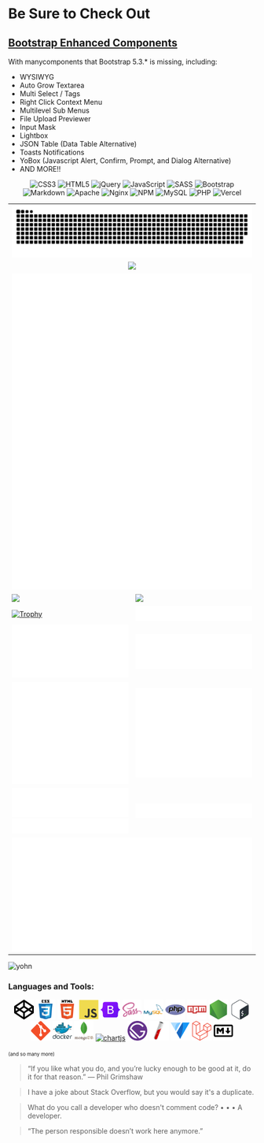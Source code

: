 # Be Sure to Check Out
## [Bootstrap Enhanced Components](https://github.com/Yohn/Bootstrap-Enhanced-Components)
With manycomponents that Bootstrap 5.3.* is missing, including:
 - WYSIWYG
 - Auto Grow Textarea
 - Multi Select / Tags
 - Right Click Context Menu
 - Multilevel Sub Menus
 - File Upload Previewer
 - Input Mask
 - Lightbox
 - JSON Table (Data Table Alternative)
 - Toasts Notifications
 - YoBox (Javascript Alert, Confirm, Prompt, and Dialog Alternative)
 - AND MORE!!
   
<p align="center">
	<img src="https://img.shields.io/badge/css3-%231572B6.svg?style=for-the-badge&amp;logo=css&amp;logoColor=white" alt="CSS3"> 
	<img src="https://img.shields.io/badge/html5-%23E34F26.svg?style=for-the-badge&amp;logo=html5&amp;logoColor=white" alt="HTML5"> 
	<img src="https://img.shields.io/badge/jquery-%230769AD.svg?style=for-the-badge&amp;logo=jquery&amp;logoColor=white" alt="jQuery"> 
	<img src="https://img.shields.io/badge/javascript-%23323330.svg?style=for-the-badge&amp;logo=javascript&amp;logoColor=%23F7DF1E" alt="JavaScript"> 
	<img src="https://img.shields.io/badge/SASS-hotpink.svg?style=for-the-badge&amp;logo=SASS&amp;logoColor=white" alt="SASS"> 
	<img src="https://img.shields.io/badge/bootstrap-%23563D7C.svg?style=for-the-badge&amp;logo=bootstrap&amp;logoColor=white" alt="Bootstrap"> 
	<img src="https://img.shields.io/badge/markdown-%23000000.svg?style=for-the-badge&amp;logo=markdown&amp;logoColor=white" alt="Markdown">
	<img src="https://img.shields.io/badge/apache-%23D42029.svg?style=for-the-badge&amp;logo=apache&amp;logoColor=white" alt="Apache"> 
	<img src="https://img.shields.io/badge/nginx-%23009639.svg?style=for-the-badge&amp;logo=nginx&amp;logoColor=white" alt="Nginx"> 
	<img src="https://img.shields.io/badge/NPM-%23000000.svg?style=for-the-badge&amp;logo=npm&amp;logoColor=white" alt="NPM"> 
	<img src="https://img.shields.io/badge/mysql-%2300f.svg?style=for-the-badge&amp;logo=mysql&amp;logoColor=white" alt="MySQL"> 
	<img src="https://img.shields.io/badge/php-%23777BB4.svg?style=for-the-badge&amp;logo=php&amp;logoColor=white" alt="PHP"> 
	<img src="https://img.shields.io/badge/vercel-%23000000.svg?style=for-the-badge&amp;logo=vercel&amp;logoColor=white" alt="Vercel"> 
</p>

<table>
	<tr>
		<td colspan="2" align="center">
			<picture>
				<source media="(prefers-color-scheme: dark)" srcset="https://raw.githubusercontent.com/CharlesChiuGit/CharlesChiuGit/output/github-contribution-grid-snake-dark.svg">
				<source media="(prefers-color-scheme: light)" srcset="https://raw.githubusercontent.com/CharlesChiuGit/CharlesChiuGit/output/github-contribution-grid-snake.svg">
				<img alt="github contribution grid snake animation" src="https://raw.githubusercontent.com/platane/platane/output/github-contribution-grid-snake.svg">
			</picture>
		</td>
	</tr>
  <tr>
    <td colspan="2" align="center">
    <!--<img src="https://activity-graph.herokuapp.com/graph?username=Yohn&theme=react-dark&hide_border=true&area=true">-->
    	<a href="https://github.com/piyushsuthar/github-readme-quotes" title="Readme Quotes"><img src="https://quotes-github-readme.vercel.app/api?type=vertical&theme=dracula"></a>
		</td>
	</tr>
  <tr>
    <td colspan="2" align="center"><img src="github-metrics.svg"></td>
	</tr>
  <!--<tr>
    <td align="center" width="50%">
      <a href="https://github.com/johannchopin/stackoverflow-readme-profile">
        <img src="https://stackoverflow-readme-profile.johannchopin.fr/profile/1441372?theme=dark&website=true&location=true" alt="user:1441372's SO profile">
      </a>
    </td>
    <td align="center" width="50%"><img src="https://readme-jokes.vercel.app/api?hideborder&theme=gotham" alt="Jokes Card" /></td>
  </tr>-->
  <tr>
    <td>
      <a href="https://git.io/streak-stats">
       <img src="https://github-readme-streak-stats.herokuapp.com?user=Yohn&theme=github-dark-blue&hide_border=true&stroke=4b8dda&ring=ff6723&fire=ffb02e&currStreakNum=dd5018&dates=a74816&sideLabels=4b8dda&sideNums=ff6723&currStreakLabel=4b8dda">
      </a>
    </td>
    <td>
      <a href="https://github.com/anuraghazra/github-readme-stats">
        <img src="https://github-readme-stats.vercel.app/api?username=Yohn&show_icons=true&theme=github_dark&count_private=true&hide_border=true&layout=compact&include_all_commits=true&custom_title=Yohn%27s%20GitHub%20Stats">
      </a>
    </td>
  </tr>
  <tr>
    <td>
      <a href="https://github.com/ryo-ma/github-profile-trophy">
        <img src="https://github-profile-trophy.vercel.app/?username=Yohn&margin-w=15&margin-h=15&theme=darkhub&column=4&text_color=ff6723&no-frame=true" alt="Trophy">
      </a>
    </td>
    <td>
      <a href="https://github.com/lowlighter/metrics">
        <img src="https://github.com/Yohn/Yohn/raw/main/metrics/plugin.achievements.compact.svg">
      </a>
    </td>
  </tr>
		 <tr><td>
      <a href="https://github.com/lowlighter/metrics">
       <img src="https://raw.githubusercontent.com/Yohn/Yohn/main/metrics/plugin.half-year-isocalendar.svg">
      </a>
   </td>
   <td>
      <img src="https://raw.githubusercontent.com/Yohn/Yohn/refs/heads/main/metrics/plugin.followup.user.svg">
			</td></tr>
			<tr><td>
      <a href="https://github.com/lowlighter/metrics"><img src="https://raw.githubusercontent.com/Yohn/Yohn/main/metrics/plugin.stars.svg"></a>
      </td><td>
      <a href="https://github.com/lowlighter/metrics"><img src="https://raw.githubusercontent.com/Yohn/Yohn/main/metrics/plugin.default.example.svg"></a>
      </a>
    </td>
  </tr>
<tr>
    <td align="center" width="50%">
      <a href="https://github.com/lowlighter/metrics"><img src="https://raw.githubusercontent.com/Yohn/Yohn/main/contributions.svg"></a>
      <a href="https://github.com/lowlighter/metrics"><img src="https://raw.githubusercontent.com/Yohn/Yohn/refs/heads/main/metrics/plugin.fortune.svg"></a>
    </td>
    <td align="center"><a href="https://github.com/lowlighter/metrics"><img src="https://raw.githubusercontent.com/Yohn/Yohn/main/metrics/plugin.horoscope.svg"></a></td>
  </tr>
  <tr>
    <td colspan="2" align="center">
      <a href="https://github.com/lowlighter/metrics"><img src="https://raw.githubusercontent.com/Yohn/Yohn/refs/heads/main/metrics/plugin.screenshot.comic.svg"></a>
    </td>
  </tr>
</table>

<!--*Yohn/Yohn** is a ✨ _special_ ✨ repository because its `README.md` (this file) appears on your github_dar]

Here are some ideas to get you started:

- 🔭 I’m currently working on ...
- 🌱 I’m currently learning ...
- 👯 I’m looking to collaborate on ...
- 🤔 I’m looking for help with ...
- 💬 Ask me about ...
- 📫 How to reach me: ...
- 😄 Pronouns: ...
- ⚡ Fun fact: ...
-->

<p align="left"> <img src="https://komarev.com/ghpvc/?username=yohn&label=Profile%20views&color=0e75b6&style=flat" alt="yohn" /> </p>

<h3 align="left">Languages and Tools:</h3>
<p align="center"> 
	<a href="https://codepen.io/Yohn" target="_blank" rel="noreferrer"><img src="https://raw.githubusercontent.com/devicons/devicon/master/icons/codepen/codepen-original.svg"alt="Codepen"  width="40" height="40"></a> 
	<a href="https://www.w3schools.com/css/" target="_blank" rel="noreferrer"><img src="https://raw.githubusercontent.com/devicons/devicon/master/icons/css3/css3-original-wordmark.svg" alt="css3" width="40" height="40" loading="lazy"></a> 
	<a href="https://www.w3.org/html/" target="_blank" rel="noreferrer"><img src="https://raw.githubusercontent.com/devicons/devicon/master/icons/html5/html5-original-wordmark.svg" alt="html5" width="40" height="40" loading="lazy"></a> 
	<a href="https://developer.mozilla.org/en-US/docs/Web/JavaScript" target="_blank" rel="noreferrer"><img src="https://raw.githubusercontent.com/devicons/devicon/master/icons/javascript/javascript-original.svg" alt="javascript" width="40" height="40" loading="lazy"></a> 
	<a href="https://getbootstrap.com" target="_blank" rel="noreferrer"><img src="https://raw.githubusercontent.com/devicons/devicon/master/icons/bootstrap/bootstrap-original.svg" alt="bootstrap" width="40" height="40" loading="lazy"></a> 
	<a href="https://sass-lang.com" target="_blank" rel="noreferrer"><img src="https://raw.githubusercontent.com/devicons/devicon/master/icons/sass/sass-original.svg" alt="sass" width="40" height="40" loading="lazy"></a> 
	<a href="https://www.mysql.com/" target="_blank" rel="noreferrer"><img src="https://raw.githubusercontent.com/devicons/devicon/master/icons/mysql/mysql-original-wordmark.svg" alt="mysql" width="40" height="40" loading="lazy"></a> 
	<a href="https://www.php.net" target="_blank" rel="noreferrer"><img src="https://raw.githubusercontent.com/devicons/devicon/master/icons/php/php-original.svg" alt="php" width="40" height="40" loading="lazy"></a> 
	<a href="https://npmjs.com" target="_blank" rel="noreferrer"><img src="https://raw.githubusercontent.com/devicons/devicon/master/icons/npm/npm-original-wordmark.svg"alt="Codepen"  width="40" height="40"></a> 
	<a href="https://nodejs.org/en" target="_blank" rel="noreferrer"><img src="https://raw.githubusercontent.com/devicons/devicon/refs/heads/master/icons/nodejs/nodejs-original.svg"alt="Codepen"  width="40" height="40"></a> 
	<a href="https://www.gnu.org/software/bash/" target="_blank" rel="noreferrer"><img src="https://raw.githubusercontent.com/devicons/devicon/master/icons/bash/bash-original.svg" alt="bash" width="40" height="40" loading="lazy"></a> 
	<a href="https://git-scm.com/" target="_blank" rel="noreferrer"><img src="https://raw.githubusercontent.com/devicons/devicon/master/icons/git/git-original.svg" alt="git" width="40" height="40" loading="lazy"></a> 
	<a href="https://www.docker.com/" target="_blank" rel="noreferrer"><img src="https://raw.githubusercontent.com/devicons/devicon/master/icons/docker/docker-original-wordmark.svg" alt="docker" width="40" height="40" loading="lazy"></a> 
	<a href="https://www.mongodb.com/" target="_blank" rel="noreferrer"><img src="https://raw.githubusercontent.com/devicons/devicon/master/icons/mongodb/mongodb-original-wordmark.svg" alt="mongodb" width="40" height="40" loading="lazy"></a> 
	<a href="https://www.chartjs.org" target="_blank" rel="noreferrer"><img src="https://www.chartjs.org/media/logo-title.svg" alt="chartjs" width="40" height="40" loading="lazy"></a> 
	<a href="https://www.gatsbyjs.com/" target="_blank" rel="noreferrer"><img src="https://raw.githubusercontent.com/devicons/devicon/master/icons/gatsby/gatsby-original.svg" alt="gatsby" width="40" height="40" loading="lazy"></a> 
	<a href="https://jekyllrb.com/" target="_blank" rel="noreferrer"><img src="https://raw.githubusercontent.com/devicons/devicon/master/icons/jekyll/jekyll-original.svg" alt="jekyll" width="40" height="40" loading="lazy"></a> 
	<a href="https://vuetifyjs.com/en/" target="_blank" rel="noreferrer"><img src="https://raw.githubusercontent.com/devicons/devicon/master/icons/vuetify/vuetify-original.svg" alt="vuetify" width="40" height="40" loading="lazy"></a> 
	<a href="https://laravel.com/" target="_blank" rel="noreferrer"><img src="https://raw.githubusercontent.com/devicons/devicon/master/icons/laravel/laravel-original.svg" alt="laravel" width="40" height="40" loading="lazy"></a> 
	<a href="https://www.markdownguide.org/" target="_blank" rel="noreferrer"><img src="https://raw.githubusercontent.com/devicons/devicon/refs/heads/master/icons/markdown/markdown-original.svg"alt="Codepen"  width="40" height="40"></a> 
</p>
<span style="font-size:10px;">(and so many more)</span>


> “If you like what you do, and you’re lucky enough to be good at it, do it for that reason.”
— Phil Grimshaw

> I have a joke about Stack Overflow, but you would say it's a duplicate.

> What do you call a developer who doesn't comment code? • • • A developer.

> “The person responsible doesn’t work here anymore.”
